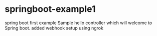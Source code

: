 # springboot-example1
spring boot first example
Sample hello controller which will welcome to Spring boot.
added webhook setup using ngrok
